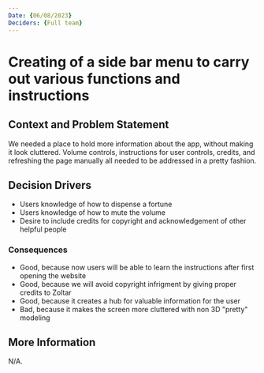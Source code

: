```yaml
---
Date: {06/08/2023}
Deciders: {Full team}
---
```


# Creating of a side bar menu to carry out various functions and instructions

## Context and Problem Statement

We needed a place to hold more information about the app, without making it look cluttered. Volume controls, instructions for user controls, credits, and refreshing the page manually all needed to be addressed in a pretty fashion.

## Decision Drivers

* Users knowledge of how to dispense a fortune
* Users knowledge of how to mute the volume
* Desire to include credits for copyright and acknowledgement of other helpful people

### Consequences

* Good, because now users will be able to learn the instructions after first opening the website
* Good, because we will avoid copyright infrigment by giving proper credits to Zoltar
* Good, because it creates a hub for valuable information for the user
* Bad, because it makes the screen more cluttered with non 3D "pretty" modeling

## More Information

N/A.
